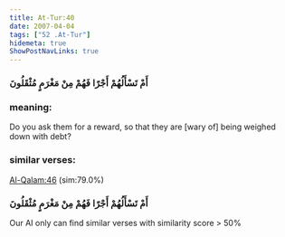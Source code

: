 ```yaml
---
title: At-Tur:40
date: 2007-04-04
tags: ["52 .At-Tur"]
hidemeta: true 
ShowPostNavLinks: true 
---
```

### أَمْ تَسْأَلُهُمْ أَجْرًا فَهُمْ مِنْ مَغْرَمٍ مُثْقَلُونَ
### meaning: 
Do you ask them for a reward, so that they are [wary of] being weighed down with debt?
### similar verses: 

[Al-Qalam:46](/68/46) (sim:79.0%)

### أَمْ تَسْأَلُهُمْ أَجْرًا فَهُمْ مِنْ مَغْرَمٍ مُثْقَلُونَ

Our AI only can find similar verses with similarity score > 50% 



